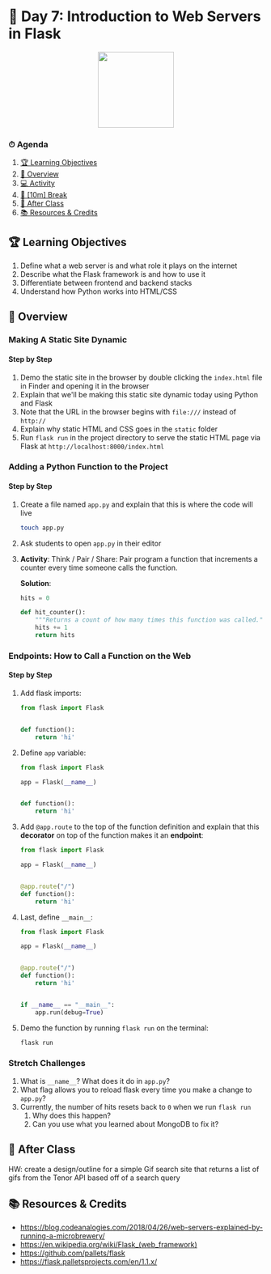 # 📜 Day 7: Introduction to Web Servers in Flask

<p align="center">
  <img src="https://upload.wikimedia.org/wikipedia/commons/3/3c/Flask_logo.svg" height="150">
</p>

<!--
What students know so far...

Week 1
    1. [BEW] Static website (static HTML/basic CSS, chrome inspector)
    2. [BEW] Git & GitHub
    3. [CS] Variables, Functions, and Program Design
    4. [CS] Control Flow and Lists
Week 2
    1. [CS] Pseudocode and Flowchart Diagrams
    2. [BEW] Request-Response Cycle and MVC Architecture


TODO: Flask Starter Pack with pre-built static front end

TODO: Questions for Alan:
  - Will they know how to import Python packages by Day 7?
  - Will they know virtual environments? Should they yet?
  -
-->

### ⏱ Agenda

1. [🏆 Learning Objectives](#%f0%9f%8f%86-learning-objectives)
2. [📖 Overview](#%f0%9f%93%96-overview)
3. [💻 Activity](#%f0%9f%92%bb-activity)
4. [🌴 [10m] Break](#%f0%9f%8c%b4-10m-break)
5. [🌃 After Class](#%f0%9f%8c%83-after-class)
6. [📚 Resources & Credits](#%f0%9f%93%9a-resources--credits)

## 🏆 Learning Objectives

1. Define what a web server is and what role it plays on the internet
1. Describe what the Flask framework is and how to use it
1. Differentiate between frontend and backend stacks
1. Understand how Python works into HTML/CSS

## 📖 Overview

<!--
- TT: overview of how we learned basic frontend, but how do we drive it forward? What about data?
- TT: Overview of Flask: what it is, why we use it
-->

### Making A Static Site Dynamic

#### Step by Step

1. Demo the static site in the browser by double clicking the `index.html` file in Finder and opening it in the browser
2. Explain that we'll be making this static site dynamic today using Python and Flask
3. Note that the URL in the browser begins with `file:///` instead of `http://`
4. Explain why static HTML and CSS  goes in the `static` folder
5. Run `flask run` in the project directory to serve the static HTML page via Flask at `http://localhost:8000/index.html`

### Adding a Python Function to the Project

<!-- TT: Review of Python, you all were introduced to this via prework -->
<!-- Activity: some easy interview problem to solve in Python to get them warmed up again -->

#### Step by Step

1. Create a file named `app.py` and explain that this is where the code will live

    ```bash
    touch app.py
    ```

2. Ask students to open `app.py` in their editor

3. **Activity**: Think / Pair / Share: Pair program a function that increments a counter every time someone calls the function.

   **Solution**:

      ```python
      hits = 0

      def hit_counter():
          """Returns a count of how many times this function was called."""
          hits += 1
          return hits
      ```

### Endpoints: How to Call a Function on the Web

<!-- TT: Python is our backend (what’s a backend?) HTML/CSS is our frontend (what’s a frontend?) -->

#### Step by Step

1.  Add flask imports:

    ```python
    from flask import Flask


    def function():
        return 'hi'
    ```

2.  Define `app` variable:

    ```python
    from flask import Flask

    app = Flask(__name__)


    def function():
        return 'hi'
    ```

3. Add `@app.route` to the top of the function definition and explain that this **decorator** on top of the function makes it an **endpoint**:

    ```python
    from flask import Flask

    app = Flask(__name__)


    @app.route("/")
    def function():
        return 'hi'
    ```

4. Last, define `__main__`:

    ```python
    from flask import Flask

    app = Flask(__name__)


    @app.route("/")
    def function():
        return 'hi'


    if __name__ == "__main__":
        app.run(debug=True)
    ```

5. Demo the function by running `flask run` on the terminal:

    ```bash
    flask run
    ```

### Stretch Challenges

1. What is `__name__`? What does it do in `app.py`?
2. What flag allows you to reload flask every time you make a change to `app.py`?
3. Currently, the number of hits resets back to `0` when we run `flask run`
      1. Why does this happen?
      2. Can you use what you learned about MongoDB to fix it?

<!--
## 💻 Activity

- Activity: first 2 chapters of this tutorial

## 🌴 [10m] Break
 -->

## 🌃 After Class


HW: create a design/outline for a simple Gif search site that returns a list of gifs from the Tenor API based off of a search query


## 📚 Resources & Credits

- https://blog.codeanalogies.com/2018/04/26/web-servers-explained-by-running-a-microbrewery/
- https://en.wikipedia.org/wiki/Flask_(web_framework)
- https://github.com/pallets/flask
- https://flask.palletsprojects.com/en/1.1.x/
